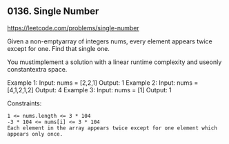 ## 0136. Single Number

https://leetcode.com/problems/single-number

Given a non-emptyarray of integers nums, every element appears twice except for one. Find that single one.

You mustimplement a solution with a linear runtime complexity and useonly constantextra space.


Example 1:
Input: nums = [2,2,1]
Output: 1
Example 2:
Input: nums = [4,1,2,1,2]
Output: 4
Example 3:
Input: nums = [1]
Output: 1


Constraints:


	1 <= nums.length <= 3 * 104
	-3 * 104 <= nums[i] <= 3 * 104
	Each element in the array appears twice except for one element which appears only once.

